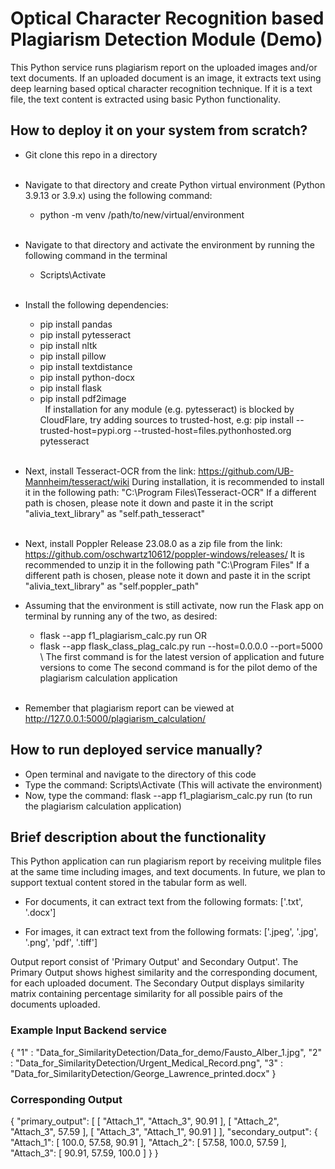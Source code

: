 # Optical Character Recognition based Plagiarism Detection Module (Demo)

This Python service runs plagiarism report on the uploaded images and/or text documents. If an uploaded document is an image, it extracts text using deep learning based optical character recognition technique. If it is a text file, the text content is extracted using basic Python functionality.

## How to deploy it on your system from scratch?

- Git clone this repo in a directory
\
&nbsp;

- Navigate to that directory and create Python virtual environment (Python 3.9.13 or 3.9.x) using the following command:
    - python -m venv /path/to/new/virtual/environment 
\
&nbsp;
- Navigate to that directory and activate the environment by running the following command in the terminal
    - Scripts\Activate
\
&nbsp;
- Install the following dependencies:
    - pip install pandas
    - pip install pytesseract
    - pip install nltk
    - pip install pillow
    - pip install textdistance
    - pip install python-docx
    - pip install flask
    - pip install pdf2image
\
&nbsp;
    If installation for any module (e.g. pytesseract) is blocked by CloudFlare, try adding sources to trusted-host, e.g: pip install --trusted-host=pypi.org --trusted-host=files.pythonhosted.org pytesseract
\
&nbsp;
- Next, install Tesseract-OCR from the link: https://github.com/UB-Mannheim/tesseract/wiki
During installation, it is recommended to install it in the following path:
"C:\Program Files\Tesseract-OCR\"
If a different path is chosen, please note it down and paste it in the script "alivia_text_library" as "self.path_tesseract"
\
&nbsp;
- Next, install Poppler Release 23.08.0 as a zip file from the link: https://github.com/oschwartz10612/poppler-windows/releases/
It is recommended to unzip it in the following path
"C:\Program Files\"
If a different path is chosen, please note it down and paste it in the script "alivia_text_library" as "self.poppler_path"

- Assuming that the environment is still activate, now run the Flask app on terminal by running any of the two, as desired:
    - flask --app f1_plagiarism_calc.py run OR
    - flask --app flask_class_plag_calc.py run --host=0.0.0.0 --port=5000
\   The first command is for the latest version of application and future versions to come
    The second command is for the pilot demo of the plagiarism calculation application
\
&nbsp;
- Remember that plagiarism report can be viewed at http://127.0.0.1:5000/plagiarism_calculation/

## How to run deployed service manually?

- Open terminal and navigate to the directory of this code
- Type the command: Scripts\Activate (This will activate the environment)
- Now, type the command: flask --app f1_plagiarism_calc.py run (to run the plagiarism calculation application)

## Brief description about the functionality

This Python application can run plagiarism report by receiving mulitple files at the same time including images, and text documents. In future, we plan to support textual content stored in the tabular form as well.
- For documents, it can extract text from the following formats:
['.txt', '.docx']

- For images, it can extract text from the following formats:
['.jpeg', '.jpg', '.png', 'pdf', '.tiff']

Output report consist of 'Primary Output' and Secondary Output'. The Primary Output shows highest similarity and the corresponding document, for each uploaded document. The Secondary Output displays similarity matrix containing percentage similarity for all possible pairs of the documents uploaded.

### Example Input Backend service

{
"1" : "Data_for_SimilarityDetection/Data_for_demo/Fausto_Alber_1.jpg",
"2" : "Data_for_SimilarityDetection/Urgent_Medical_Record.png",
"3" : "Data_for_SimilarityDetection/George_Lawrence_printed.docx"
}

### Corresponding Output

{
    "primary_output": [
        [
            "Attach_1",
            "Attach_3",
            90.91
        ],
        [
            "Attach_2",
            "Attach_3",
            57.59
        ],
        [
            "Attach_3",
            "Attach_1",
            90.91
        ]
    ],
    "secondary_output": {
        "Attach_1": [
            100.0,
            57.58,
            90.91
        ],
        "Attach_2": [
            57.58,
            100.0,
            57.59
        ],
        "Attach_3": [
            90.91,
            57.59,
            100.0
        ]
    }
}

